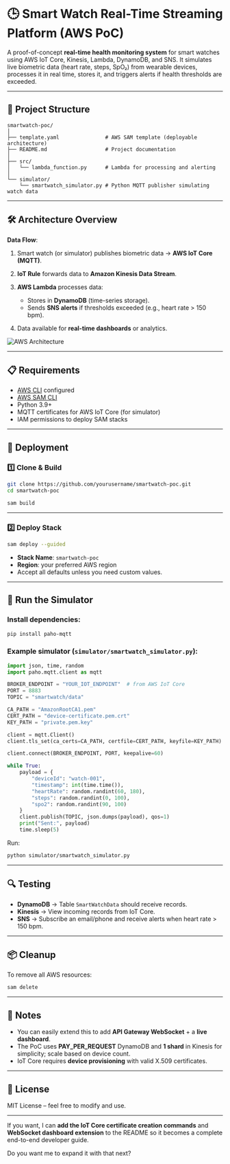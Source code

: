# 🕒 Smart Watch Real-Time Streaming Platform (AWS PoC)

A proof-of-concept **real-time health monitoring system** for smart watches using AWS IoT Core, Kinesis, Lambda, DynamoDB, and SNS.
It simulates live biometric data (heart rate, steps, SpO₂) from wearable devices, processes it in real time, stores it, and triggers alerts if health thresholds are exceeded.

---

## 📂 Project Structure

```
smartwatch-poc/
│
├── template.yaml               # AWS SAM template (deployable architecture)
├── README.md                   # Project documentation
│
├── src/
│   └── lambda_function.py      # Lambda for processing and alerting
│
└── simulator/
    └── smartwatch_simulator.py # Python MQTT publisher simulating watch data
```

---

## 🛠 Architecture Overview

**Data Flow**:

1. Smart watch (or simulator) publishes biometric data → **AWS IoT Core (MQTT)**.
2. **IoT Rule** forwards data to **Amazon Kinesis Data Stream**.
3. **AWS Lambda** processes data:

   * Stores in **DynamoDB** (time-series storage).
   * Sends **SNS alerts** if thresholds exceeded (e.g., heart rate > 150 bpm).
4. Data available for **real-time dashboards** or analytics.

![AWS Architecture](https://user-images.githubusercontent.com/000000/0000000/aws-smartwatch-arch.png) <!-- optional diagram -->

---

## 📋 Requirements

* [AWS CLI](https://docs.aws.amazon.com/cli/latest/userguide/install-cliv2.html) configured
* [AWS SAM CLI](https://docs.aws.amazon.com/serverless-application-model/latest/developerguide/install-sam-cli.html)
* Python 3.9+
* MQTT certificates for AWS IoT Core (for simulator)
* IAM permissions to deploy SAM stacks

---

## 🚀 Deployment

### 1️⃣ Clone & Build

```bash
git clone https://github.com/yourusername/smartwatch-poc.git
cd smartwatch-poc

sam build
```

---

### 2️⃣ Deploy Stack

```bash
sam deploy --guided
```

* **Stack Name**: `smartwatch-poc`
* **Region**: your preferred AWS region
* Accept all defaults unless you need custom values.

---

## 📡 Run the Simulator

### Install dependencies:

```bash
pip install paho-mqtt
```

### Example simulator (`simulator/smartwatch_simulator.py`):

```python
import json, time, random
import paho.mqtt.client as mqtt

BROKER_ENDPOINT = "YOUR_IOT_ENDPOINT"  # from AWS IoT Core
PORT = 8883
TOPIC = "smartwatch/data"

CA_PATH = "AmazonRootCA1.pem"
CERT_PATH = "device-certificate.pem.crt"
KEY_PATH = "private.pem.key"

client = mqtt.Client()
client.tls_set(ca_certs=CA_PATH, certfile=CERT_PATH, keyfile=KEY_PATH)

client.connect(BROKER_ENDPOINT, PORT, keepalive=60)

while True:
    payload = {
        "deviceId": "watch-001",
        "timestamp": int(time.time()),
        "heartRate": random.randint(60, 180),
        "steps": random.randint(0, 100),
        "spo2": random.randint(90, 100)
    }
    client.publish(TOPIC, json.dumps(payload), qos=1)
    print("Sent:", payload)
    time.sleep(5)
```

Run:

```bash
python simulator/smartwatch_simulator.py
```

---

## 🔍 Testing

* **DynamoDB** → Table `SmartWatchData` should receive records.
* **Kinesis** → View incoming records from IoT Core.
* **SNS** → Subscribe an email/phone and receive alerts when heart rate > 150 bpm.

---

## 📦 Cleanup

To remove all AWS resources:

```bash
sam delete
```

---

## 📌 Notes

* You can easily extend this to add **API Gateway WebSocket** + a **live dashboard**.
* The PoC uses **PAY\_PER\_REQUEST** DynamoDB and **1 shard** in Kinesis for simplicity; scale based on device count.
* IoT Core requires **device provisioning** with valid X.509 certificates.

---

## 📜 License

MIT License – feel free to modify and use.

---

If you want, I can **add the IoT Core certificate creation commands** and **WebSocket dashboard extension** to the README so it becomes a complete end-to-end developer guide.

Do you want me to expand it with that next?
